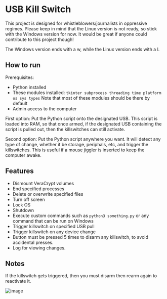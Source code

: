
# USB Kill Switch

This project is designed for whistleblowers/journalists in oppressive regimes. Please keep in mind that the Linux version is not ready, so stick with the Windows version for now. It would be great if anyone could contribute to this project though!

The Windows version ends with a w, while the Linux version ends with a l.

## How to run

Prerequisites:

- Python installed
- These modules installed: `tkinter subprocess threading time platform os sys types` Note that most of these modules should be there by default
- Admin access to the computer

First option:
Put the Python script onto the designated USB. This script is loaded into RAM, so that once armed, if the designated USB containing the script is pulled out, then the killswitches can still activate.

Second option:
Put the Python script anywhere you want. It will detect any type of change, whether it be storage, periphals, etc, and trigger the killswitches. This is useful if a mouse jiggler is inserted to keep the computer awake.
## Features


- Dismount VeraCrypt volumes
- End specified processes
- Delete or overwrite specified files
- Turn off screen
- Lock OS
- Shutdown
- Execute custom commands such as `python3 something.py` or any command that can be run on Windows
- Trigger killswitch on specified USB pull
- Trigger killswitch on any device change
- Button must be pressed 5 times to disarm any killswitch, to avoid accidental presses.
- Log for viewing changes.
## Notes

If the killswitch gets triggered, then you must disarm then rearm again to reactivate it.


![image](https://github.com/nthpyrodev/usb-killswitch-but-better/assets/112079617/228a6001-303d-4ab3-b4a3-2978fd19b913)
